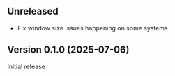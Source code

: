 ## Unreleased

- Fix window size issues happening on some systems

## Version 0.1.0 (2025-07-06)

Initial release
